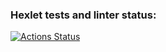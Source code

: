 ### Hexlet tests and linter status:
[![Actions Status](https://github.com/Tatyana100500/frontend-project-lvl1/workflows/hexlet-check/badge.svg)](https://github.com/Tatyana100500/frontend-project-lvl1/actions)